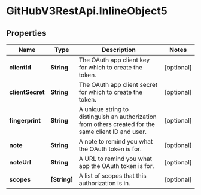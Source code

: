 # GitHubV3RestApi.InlineObject5

## Properties

Name | Type | Description | Notes
------------ | ------------- | ------------- | -------------
**clientId** | **String** | The OAuth app client key for which to create the token. | [optional] 
**clientSecret** | **String** | The OAuth app client secret for which to create the token. | [optional] 
**fingerprint** | **String** | A unique string to distinguish an authorization from others created for the same client ID and user. | [optional] 
**note** | **String** | A note to remind you what the OAuth token is for. | [optional] 
**noteUrl** | **String** | A URL to remind you what app the OAuth token is for. | [optional] 
**scopes** | **[String]** | A list of scopes that this authorization is in. | [optional] 


